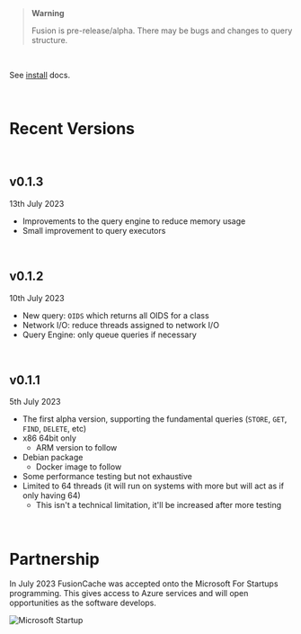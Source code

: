 <br/>
<br/>

> **Warning**
> 
> Fusion is pre-release/alpha. There may be bugs and changes to query structure.

<br/>

See [install](https://fusioncache.github.io/docs/install/install) docs.

<br/>

# Recent Versions

<br/>

## v0.1.3
13th July 2023
- Improvements to the query engine to reduce memory usage
- Small improvement to query executors


<br/>

## v0.1.2
10th July 2023
- New query: `OIDS` which returns all OIDS for a class
- Network I/O: reduce threads assigned to network I/O
- Query Engine: only queue queries if necessary


<br/>


## v0.1.1
5th July 2023
- The first alpha version, supporting the fundamental queries (`STORE`, `GET`, `FIND`, `DELETE`, etc)
- x86 64bit only
  - ARM version to follow
- Debian package
  - Docker image to follow
- Some performance testing but not exhaustive
- Limited to 64 threads (it will run on systems with more but will act as if only having 64)
  - This isn't a technical limitation, it'll be increased after more testing


<br/>


# Partnership
In July 2023 FusionCache was accepted onto the Microsoft For Startups programming. This gives access to Azure services and will open opportunities as the software develops.

![Microsoft Startup](https://www.fusioncache.io/wp-content/uploads/go-x/u/900e42d9-1db8-4c24-9b96-e35207a55ab3/l2,t0,w781,h336/image-560x241.png)

